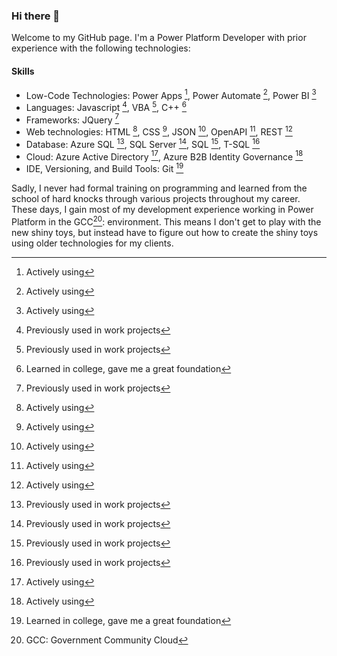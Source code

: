 ### Hi there 👋

Welcome to my GitHub page. I'm a Power Platform Developer with prior experience with the following technologies:

#### Skills
 - Low-Code Technologies: Power Apps [^1], Power Automate [^1], Power BI [^1]
 - Languages: Javascript [^2], VBA [^2], C++ [^3]
 - Frameworks: JQuery [^2]
 - Web technologies: HTML [^1], CSS [^1], JSON [^1], OpenAPI [^1], REST [^1]
 - Database: Azure SQL [^2], SQL Server [^2], SQL [^2], T-SQL [^2]
 - Cloud: Azure Active Directory [^1], Azure B2B Identity Governance [^1]
 - IDE, Versioning, and Build Tools: Git [^3]

Sadly, I never had formal training on programming and learned from the school of hard knocks through various projects throughout my career. These days, I gain most of my development experience working in Power Platform in the GCC[^4]: environment. This means I don't get to play with the new shiny toys, but instead have to figure out how to create the shiny toys using older technologies for my clients.

[^1]: Actively using
[^2]: Previously used in work projects
[^3]: Learned in college, gave me a great foundation
[^4]: GCC: Government Community Cloud

<!--
**bwieland86/bwieland86** is a ✨ _special_ ✨ repository because its `README.md` (this file) appears on your GitHub profile.

Here are some ideas to get you started:

- 🔭 I’m currently working on ...
- 🌱 I’m currently learning ...
- 👯 I’m looking to collaborate on ...
- 🤔 I’m looking for help with ...
- 💬 Ask me about ...
- 📫 How to reach me: ...
- 😄 Pronouns: ...
- ⚡ Fun fact: ...
-->
